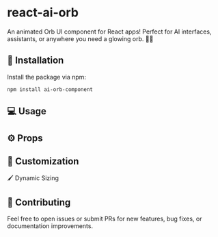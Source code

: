 # react-ai-orb
An animated Orb UI component for React apps! Perfect for AI interfaces, assistants, or anywhere you need a glowing orb. 🔮✨

## 🚀 Installation
Install the package via npm:

```
npm install ai-orb-component
```

## 💻 Usage

## ⚙️ Props

## 🌟 Customization
🖌️ Dynamic Sizing

## 🤝 Contributing
Feel free to open issues or submit PRs for new features, bug fixes, or documentation improvements.
